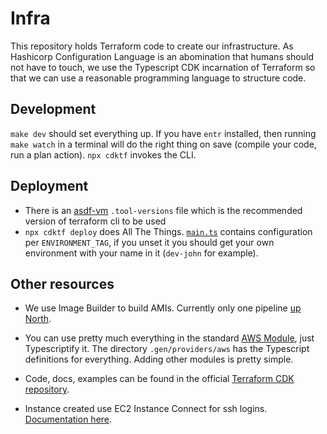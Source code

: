 # Infra

This repository holds Terraform code to create our infrastructure. As Hashicorp Configuration Language is
an abomination that humans should not have to touch, we use the Typescript CDK incarnation of Terraform
so that we can use a reasonable programming language to structure code.

## Development

`make dev` should set everything up. If you have `entr` installed, then running `make watch` in a terminal
will do the right thing on save (compile your code, run a plan action). `npx cdktf` invokes the CLI.

## Deployment
- There is an [asdf-vm](https://asdf-vm.com/#/) `.tool-versions` file which is the recommended version of terraform cli to be used
- `npx cdktf deploy` does All The Things. [`main.ts`](main.ts) contains configuration per `ENVIRONMENT_TAG`, if
you unset it you should get your own environment with your name in it (`dev-john` for example).

## Other resources

* We use Image Builder to build AMIs. Currently only one pipeline [up North](https://ca-central-1.console.aws.amazon.com/imagebuilder/home?region=ca-central-1).

* You can use pretty much everything in the standard [AWS Module](https://registry.terraform.io/modules/terraform-aws-modules), just
  Typescriptify it. The directory `.gen/providers/aws` has the Typescript definitions for everything. Adding other modules is
  pretty simple.

* Code, docs, examples can be found in the official [Terraform CDK repository](https://github.com/hashicorp/terraform-cdk).

* Instance created use EC2 Instance Connect for ssh logins. [Documentation here](doc/HOWTO-Connect-to-jump-instance.md).
